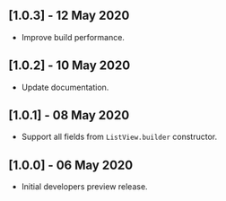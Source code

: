 ## [1.0.3] - 12 May 2020

* Improve build performance.

## [1.0.2] - 10 May 2020

* Update documentation.

## [1.0.1] - 08 May 2020

* Support all fields from `ListView.builder` constructor.

## [1.0.0] - 06 May 2020

* Initial developers preview release.